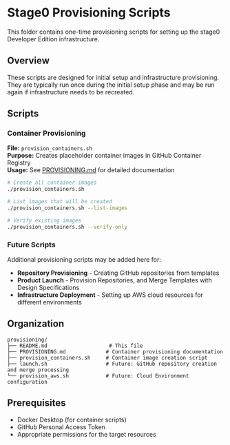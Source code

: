 # Stage0 Provisioning Scripts

This folder contains one-time provisioning scripts for setting up the stage0 Developer Edition infrastructure.

## Overview

These scripts are designed for initial setup and infrastructure provisioning. They are typically run once during the initial setup phase and may be run again if infrastructure needs to be recreated.

## Scripts

### Container Provisioning

**File:** `provision_containers.sh`  
**Purpose:** Creates placeholder container images in GitHub Container Registry  
**Usage:** See [PROVISIONING.md](./PROVISIONING.md) for detailed documentation

```bash
# Create all container images
./provision_containers.sh

# List images that will be created
./provision_containers.sh --list-images

# Verify existing images
./provision_containers.sh --verify-only
```

### Future Scripts

Additional provisioning scripts may be added here for:

- **Repository Provisioning** - Creating GitHub repositories from templates
- **Product Launch** - Provision Repositories, and Merge Templates with Design Specifications
- **Infrastructure Deployment** - Setting up AWS cloud resources for different environments

## Organization

```
provisioning/
├── README.md                    # This file
├── PROVISIONING.md             # Container provisioning documentation
├── provision_containers.sh     # Container image creation script
├── launch.sh                   # Future: GitHub repository creation and merge processing
└── provision_aws.sh            # Future: Cloud Environment configuration 
```

## Prerequisites

- Docker Desktop (for container scripts)
- GitHub Personal Access Token
- Appropriate permissions for the target resources

